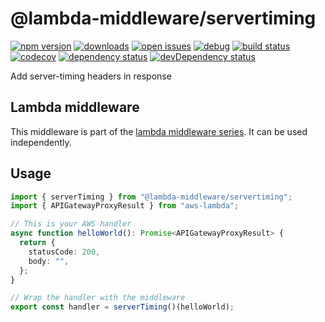 # @lambda-middleware/servertiming

[![npm version](https://badge.fury.io/js/%40lambda-middleware%2Fservertiming.svg)](https://npmjs.org/package/@lambda-middleware/servertiming)
[![downloads](https://img.shields.io/npm/dw/%40lambda-middleware%2Fservertiming.svg)](https://npmjs.org/package/@lambda-middleware/servertiming)
[![open issues](https://img.shields.io/github/issues-raw/dbartholomae/lambda-middleware.svg)](https://github.com/dbartholomae/lambda-middleware/issues)
[![debug](https://img.shields.io/badge/debug-blue.svg)](https://github.com/visionmedia/debug#readme)
[![build status](https://github.com/dbartholomae/lambda-middleware/workflows/.github/workflows/build.yml/badge.svg?branch=main)](https://github.com/dbartholomae/lambda-middleware/actions?query=workflow%3A.github%2Fworkflows%2Fbuild.yml)
[![codecov](https://codecov.io/gh/dbartholomae/lambda-middleware/branch/main/graph/badge.svg)](https://codecov.io/gh/dbartholomae/lambda-middleware)
[![dependency status](https://david-dm.org/dbartholomae/lambda-middleware.svg?theme=shields.io)](https://david-dm.org/dbartholomae/lambda-middleware)
[![devDependency status](https://david-dm.org/dbartholomae/lambda-middleware/dev-status.svg)](https://david-dm.org/dbartholomae/lambda-middleware?type=dev)

Add server-timing headers in response

## Lambda middleware

This middleware is part of the [lambda middleware series](https://dbartholomae.github.io/lambda-middleware/). It can be used independently.

## Usage

```typescript
import { serverTiming } from "@lambda-middleware/servertiming";
import { APIGatewayProxyResult } from "aws-lambda";

// This is your AWS handler
async function helloWorld(): Promise<APIGatewayProxyResult> {
  return {
    statusCode: 200,
    body: "",
  };
}

// Wrap the handler with the middleware
export const handler = serverTiming()(helloWorld);
```

